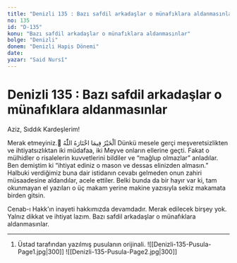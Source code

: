 ```yaml
---
title: "Denizli 135 : Bazı safdil arkadaşlar o münafıklara aldanmasınlar"
no: 135
id: "D-135"
konu: "Bazı safdil arkadaşlar o münafıklara aldanmasınlar"
bolge: "Denizli"
donem: "Denizli Hapis Dönemi"
date: 
yazar: "Said Nursî"
---
```


# Denizli 135 : Bazı safdil arkadaşlar o münafıklara aldanmasınlar

Aziz, Sıddık Kardeşlerim!

Merak etmeyiniz. ُ<span class="arabic" dir="rtl" title="Meal: “Hayr, Allah’ın takdir ettiğindedir.”">اَلْخَيْرُ فِيمَا اخْتَارَهُ اللّٰهُ</span> Dünkü mesele gerçi meşveretsizlikten ve ihtiyatsızlıktan iki müdafaa, iki Meyve onların ellerine geçti. Fakat o mülhidler o risalelerin kuvvetlerini bildiler ve “mağlup olmazlar” anladılar. Ben demiştim ki “ihtiyat ediniz o mason ve dessas elinizden almasın.” Halbuki verdiğimiz buna dair istidanın cevabı gelmeden onun zahiri müsaadesine aldandılar, acele ettiler. Belki bunda da bir hayır var ki, tam okunmayan el yazıları o üç makam yerine makine yazısıyla sekiz makamata birden gitsin.

Cenab-ı Hakk’ın inayeti hakkımızda devamdadır. Merak edilecek birşey yok. Yalnız dikkat ve ihtiyat lazım. Bazı safdil arkadaşlar o münafıklara aldanmasınlar.

***

1. Üstad tarafından yazılmış pusulanın orijinali.
![[Denizli-135-Pusula-Page1.jpg|300]]
![[Denizli-135-Pusula-Page2.jpg|300]]

